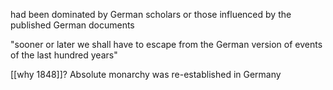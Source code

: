 had been dominated by German scholars or those influenced by the published German documents

"sooner or later we shall have to escape from the German version of events of the last hundred years"

[[why 1848]]? Absolute monarchy was re-established in Germany

